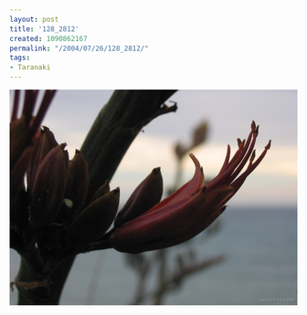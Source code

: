 ```yaml
---
layout: post
title: '128_2812'
created: 1090862167
permalink: "/2004/07/26/128_2812/"
tags:
- Taranaki
---
```


<img src="/image/images/128_2812-950.jpg"/>

